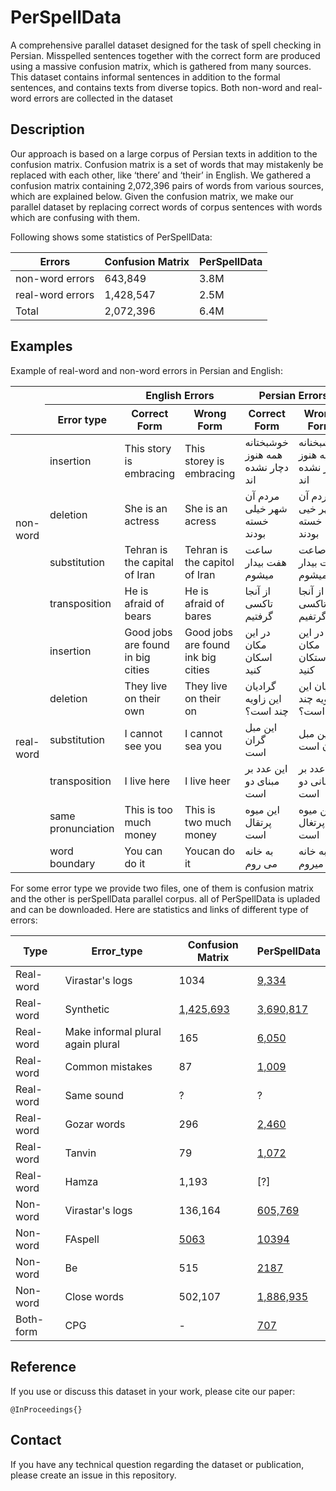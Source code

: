 # PerSpellData

A comprehensive parallel dataset designed for the task of spell checking in Persian. Misspelled sentences together with the correct form are produced using a massive confusion matrix, which is gathered from many sources. This dataset contains informal sentences in addition to the formal sentences, and contains texts from diverse topics. Both non-word and real-word errors are collected in the dataset


## Description

Our approach is based on a large corpus of Persian texts in addition to the confusion matrix. Confusion matrix is a set of words that may mistakenly be replaced with each other, like ‘there’ and ‘their’ in English. We gathered a confusion matrix containing 2,072,396 pairs of words from various sources, which are explained below. Given the confusion matrix, we make our parallel dataset by replacing correct words of corpus sentences with words which are confusing with them.

Following shows some statistics of PerSpellData:

Errors   | Confusion Matrix | PerSpellData|
---------|------------------|-------------|
non-word errors | 643,849     |3.8M|
real-word errors| 1,428,547   |2.5M|
Total           | 2,072,396   |6.4M|


## Examples

Example of real-word and non-word errors in Persian and English:


<table>
    <thead>
        <tr>
	    <th rowspan=2></th>
	    <th></th>
            <th colspan=2>English Errors</th>
            <th colspan=2 >Persian Errors</th>
        </tr>
	     <th>Error type</th>
	     <th>Correct Form</th>
	     <th>Wrong Form</th>
	     <th>Correct Form</th>
	     <th>Wrong Form</th>
	<tr>
	</tr>
    </thead>
    <tbody>
        <tr>
            <td rowspan=4>non-word</td>
            <td>insertion</td>
	    <td>This story is embracing</td>
	    <td>This storey is embracing </td>
	    <td>خوشبختانه همه هنوز دچار نشده اند </td>
	    <td>خوشبخنانه همه هنوز دچار نشده اند</td>
        </tr>
        <tr>
            <td>deletion</td>
            <td>She is an actress </td>
	    <td>She is an acress</td>
	    <td>مردم آن شهر خیلی خسته بودند</td>
	    <td>مردم آن شهر خیی خسته بودند</td>
        </tr>
     <tr>
            <td>substitution</td>
            <td>Tehran is the capital of Iran </td>
	    <td>Tehran is the capitol of Iran</td>
	    <td>ساعت هفت بیدار میشوم </td>
	    <td>صاعت هفت بیدار میشوم</td>
        </tr>
     <tr>
            <td>transposition</td>
            <td>He is afraid of bears </td>
	    <td>He is afraid of bares</td>
	    <td>از آنجا تاکسی گرفتیم</td>
	    <td>از آنجا تاکسی گرتفیم</td>
        </tr>
        <tr>
            <td rowspan=6>real-word</td>
	    <td>insertion</td>
	    <td>Good jobs are found in big cities</td>
            <td>Good jobs are found ink big cities</td>
	    <td>در این مکان اسکان کنید</td>
	    <td>در این مکان استکان کنید</td>
	    <td></td>
        </tr>
	<tr>
	    <td>deletion</td>
	    <td>They live on their own</td>
            <td>They live on their on</td>
	    <td>گرادیان این زاویه چند است؟</td>
	    <td>گدایان این زاویه چند است؟</td>
        </tr>
	<tr>
	    <td>substitution</td>
            <td>I cannot see you</td>
	    <td>I cannot sea you</td>
	    <td>این مبل گران است</td>
	    <td>این مبل میان است</td>
        </tr>
	<tr>
	    <td>transposition</td>
            <td>I live here</td>
	    <td>I live heer</td>
	    <td>این عدد بر مبنای دو است</td>
	    <td>ین عدد بر مبانی دو است</td>
        </tr>
	<tr>
	    <td>same pronunciation</td>
            <td>This is too much money</td>
	    <td>This is two much money</td>
	    <td>این میوه پرتقال است</td>
	    <td>این میوه پرتغال است</td>
        </tr>
	<tr>
	    <td>word boundary </td>
            <td>You can do it </td>
	    <td>Youcan do it</td>
	    <td>به خانه می روم</td>
	    <td>به خانه میروم</td>
        </tr>
    </tbody>
</table>


For some error type we provide two files, one of them is confusion matrix and the other is perSpellData parallel corpus.
all of PerSpellData is upladed and can be downloaded.
Here are statistics and links of different type of errors:

Type |Error_type | Confusion Matrix | PerSpellData |
---------|---------|------------|-----------|
Real-word |Virastar's logs  			| 1034	 	| [9,334](https://github.com/rominaoji/PerSpellData/tree/main/DataSet/real-word/virastar)	|
Real-word |Synthetic  				| [1,425,693](https://github.com/rominaoji/PerSpellData/blob/main/confusion_matrix/real-word/final_confusion_real.csv) 	| [3,690,817](https://drive.google.com/drive/folders/1VK6tUEJoqPTE7SCs6FJt4p0P6BosDj2x?usp=sharing)		|
Real-word |Make informal plural again plural 	| 165		| [6,050](https://github.com/rominaoji/PerSpellData/tree/main/DataSet/real-word/plural) 		|
Real-word |Common mistakes 			| 87		| [1,009](https://github.com/rominaoji/PerSpellData/tree/main/DataSet/real-word/common) 	|
Real-word |Same sound 				| ? 		| ?		|
Real-word |Gozar words 				| 296	 	| [2,460](https://github.com/rominaoji/PerSpellData/tree/main/DataSet/real-word/gozar) 	|
Real-word |Tanvin 				| 79	  	| [1,072](https://github.com/rominaoji/PerSpellData/tree/main/DataSet/real-word/tanvin) 	|
Real-word |Hamza 				| 1,193		| [?] 		|
Non-word  |Virastar's logs  			| 136,164 	| [605,769](https://drive.google.com/drive/folders/1CP6DyLwIBHer7TsVE9ca0rjHjWc0QSFF?usp=sharing)	|
Non-word  |FAspell  				| [5063](https://www.kaggle.com/rtatman/faspell) 	| [10394](https://drive.google.com/drive/folders/1k9U4N9W-StBaKWFetckwj3fROAyzRNg9?usp=sharing)		|
Non-word  |Be 					| 515		| [2187](https://github.com/rominaoji/PerSpellData/tree/main/DataSet/real-word/be) 	|
Non-word  |Close words  			| 502,107 	| [1,886,935](https://drive.google.com/drive/folders/1vchA4BOlyBz0-POZqvgSRs1dxPb-bMNx?usp=sharing) 		|
Both-form |CPG  				| - 		| [707](https://github.com/rominaoji/PerSpellData/tree/main/dehkhoda)	|


## Reference 

If you use or discuss this dataset in your work, please cite our paper:

```
@InProceedings{}
```

## Contact

If you have any technical question regarding the dataset or publication, please
create an issue in this repository.

